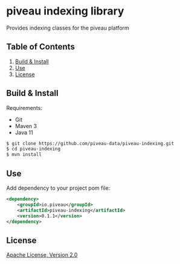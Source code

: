 # piveau indexing library
Provides indexing classes for the piveau platform

## Table of Contents
1. [Build & Install](#build-&-install)
1. [Use](#use)
1. [License](#license)

## Build & Install
Requirements:
 * Git
 * Maven 3
 * Java 11

```bash
$ git clone https://github.com/piveau-data/piveau-indexing.git
$ cd piveau-indexing
$ mvn install
```

## Use
Add dependency to your project pom file:
```xml
<dependency>
    <groupId>io.piveau</groupId>
    <artifactId>piveau-indexing</artifactId>
    <version>0.1.1</version>
</dependency>
```

## License

[Apache License, Version 2.0](LICENSE.md)
